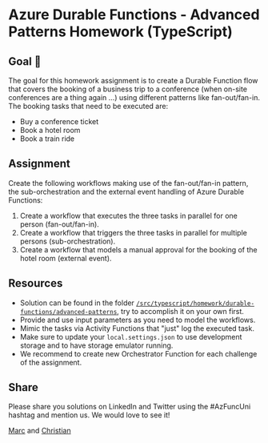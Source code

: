 # Azure Durable Functions - Advanced Patterns Homework (TypeScript)

## Goal 🎯

The goal for this homework assignment is to create a Durable Function flow that covers the booking of a business trip to a conference (when on-site conferences are a thing again ...) using different patterns like fan-out/fan-in. The booking tasks that need to be executed are:

- Buy a conference ticket
- Book a hotel room
- Book a train ride

## Assignment

Create the following workflows making use of the fan-out/fan-in pattern, the sub-orchestration and the external event handling of Azure Durable Functions:

1. Create a workflow that executes the three tasks in parallel for one person (fan-out/fan-in).
2. Create a workflow that triggers the three tasks in parallel for multiple persons (sub-orchestration).
3. Create a workflow that models a manual approval for the booking of the hotel room (external event).

## Resources

- Solution can be found in the folder [`/src/typescript/homework/durable-functions/advanced-patterns`](../../../../src/typescript/homework/durable-functions/advanced-patterns), try to accomplish it on your own first.
- Provide and use input parameters as you need to model the workflows.
- Mimic the tasks via Activity Functions that "just" log the executed task.
- Make sure to update your `local.settings.json` to use development storage and to have storage emulator running.
- We recommend to create new Orchestrator Function for each challenge of the assignment.

## Share

Please share you solutions on LinkedIn and Twitter using the #AzFuncUni hashtag and mention us. We would love to see it!

[Marc](https://twitter.com/marcduiker) and [Christian](https://twitter.com/lechnerc77)